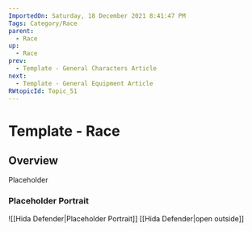```yaml
---
ImportedOn: Saturday, 18 December 2021 8:41:47 PM
Tags: Category/Race
parent:
  - Race
up:
  - Race
prev:
  - Template - General Characters Article
next:
  - Template - General Equipment Article
RWtopicId: Topic_51
---
```

# Template - Race
## Overview
Placeholder

### Placeholder Portrait
![[Hida Defender|Placeholder Portrait]]
[[Hida Defender|open outside]]

